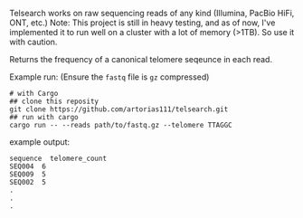 Telsearch works on raw sequencing reads of any kind (Illumina, PacBio HiFi, ONT, etc.) 
Note: This project is still in heavy testing, and as of now, I've implemented it to run well on a cluster with a lot of memory (>1TB). So use it with caution. 

Returns the frequency of a canonical telomere seqeunce in each read. 

Example run: (Ensure the `fastq` file is `gz` compressed)
```shell
# with Cargo
## clone this reposity
git clone https://github.com/artorias111/telsearch.git
## run with cargo
cargo run -- --reads path/to/fastq.gz --telomere TTAGGC
```

example output:  
```shell
sequence  telomere_count
SEQ004  6
SEQ009  5
SEQ002  5
.
.
.
```
